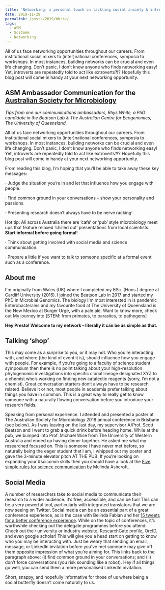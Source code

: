 ```yaml
---
title: 'Networking: a personal touch on tackling social anxiety & introversion'
date: 2019-11-29
permalink: /posts/2019/White/
tags:
  - ASM
  - SciComm
  - Networking
---
```


All of us face networking opportunities throughout our careers. From institutional social mixers to (inter)national conferences, symposia to workshops. In most instances, building networks can be crucial and even life changing. Don’t panic, I don’t know anyone who finds networking easy! Yet, introverts are repeatedly told to act like extroverts?!? Hopefully this blog post will come in handy at your next networking opportunity.


ASM Ambassador Communication for the [Australian Society for Microbiology](https://www.theasm.org.au/)
------

_Tips from one our communications ambassadors, Rhys White, a PhD candidate in the Beatson Lab & The Australian Centre for Ecogenomics, The University of Queensland._


All of us face networking opportunities throughout our careers. From institutional social mixers to (inter)national conferences, symposia to workshops. In most instances, building networks can be crucial and even life changing. Don’t panic, I don’t know anyone who finds networking easy! Yet, introverts are repeatedly told to act like extroverts?!? Hopefully this blog post will come in handy at your next networking opportunity.

From reading this blog, I’m hoping that you’ll be able to take away these key messages:

·       Judge the situation you’re in and let that influence how you engage with people.

·       Find common ground in your conversations – show your personality and passions.

·       Presenting research doesn’t always have to be nerve racking!

Hot tip: All across Australia there are ‘café’ or ‘pub’ style microbiology meet ups that feature relaxed ‘chilled out’ presentations from local scientists. **Start informal before going formal!**

·       Think about getting involved with social media and science communication.

·       Prepare a little if you want to talk to someone specific at a formal event such as a conference.


About me
------
I'm originally from Wales (UK) where I completed my BSc. (Hons.) degree at Cardiff University (2016). I joined the Beatson Lab in 2017 and started my PhD in Microbial Genomics. The biology I'm most interested in is pandemic Enterobacterales and my favourite food at The University of Queensland is the New Mexico at Burger Urge, with a pale ale. Want to know more, check out My journey into [STEM: from primates, to parasites, to pathogens]

**Hey Presto! Welcome to my network – literally it can be as simple as that.**

Talking ‘shop’
------
This may come as a surprise to you, or it may not. Who you’re interacting with, and where (the kind of event it is), should influence how you engage with people. For example, if you’re going to a faculty of science student symposium then there is no point talking about your high-resolution phylogenomic investigations into specific clonal lineage designated XYZ to a chemist who’s working on finding new catalectic reagents (sorry, I’m not a chemist). Great conversation starters don’t always have to be research related. Believe it or not, most people in academia prefer talking about things you have in common. This is a great way to really get to know someone with a naturally flowing conversation before you introduce your research fields. 

Speaking from personal experience. I attended and presented a poster at The Australian Society for Microbiology 2018 annual conference in Brisbane (see below). As I was leaving on the last day, my supervisor A/Prof. Scott Beatson and I went to grab a quick drink before heading home. While at the pub, we bumped into Prof. Michael Wise from The University of Western Australia and ended up having dinner together. He asked me what my researched focused on. This is someone I have never met before, so naturally being the eager student that I am, I whipped out my poster and gave the 3-minute elevator pitch AT THE PUB. If you’re looking on expanding your #scicomm skills then you should have a look at the [Five simple rules for science communication](https://www.theasm.org.au/new-blog/2019/11/5/5-simple-rules-for-science-communication-tips-from-one-of-our-communication-ambassadors) by Melinda Ashcroft.

Social Media
------
A number of researchers take to social media to communicate their research to a wider audience. It’s free, accessible, and can be fun! This can be a very powerful tool, particularly with integrated translators that we are now seeing on Twitter. Social media can be an essential part of a great conference experience, as is the case with Belinda Fabian and her [15 tweets for a better conference experience](https://belindafabian.com.au/2019/11/04/15-conference-tweets/). While on the topic of conferences, it’s worthwhile checking out the delegate programmes before you attend. Check out their university or industry website, ResearchGate profile, OrcID, and even google scholar! This will give you a head start on getting to know who you may be interacting with. Just be weary that sending an email, message, or LinkedIn invitation before you’ve met someone may give off them opposite impression of what you’re aiming for. This links back to the paragraph above: (i) find common ground in your conversations; and (ii) don’t force conversations (you risk sounding like a robot). Hey if all things go well, you can send them a more personalised LinkedIn invitation.

Short, snappy, and hopefully informative for those of us where being a social butterfly doesn’t come naturally to us.

